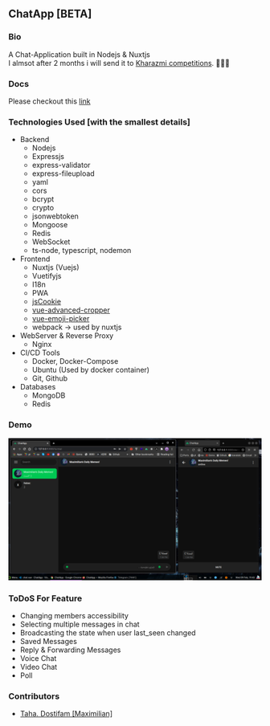 ## ChatApp [BETA]

### Bio

A Chat-Application built in Nodejs & Nuxtjs  
I almsot after 2 months i will send it to [Kharazmi competitions](https://khwarizmi.ir/). 💪🏿💀

### Docs

Please checkout this [link](https://github.com/tahadostifam/ChatApp/tree/main/docs/)

### Technologies Used [with the smallest details]

-   Backend
    -   Nodejs
    -   Expressjs
    -   express-validator
    -   express-fileupload
    -   yaml
    -   cors
    -   bcrypt
    -   crypto
    -   jsonwebtoken
    -   Mongoose
    -   Redis
    -   WebSocket
    -   ts-node, typescript, nodemon
-   Frontend
    -   Nuxtjs (Vuejs)
    -   Vuetifyjs
    -   I18n
    -   PWA
    -   [jsCookie](https://www.npmjs.com/package/js-cookie)
    -   [vue-advanced-cropper](https://www.npmjs.com/package/vue-advanced-cropper)
    -   [vue-emoji-picker](https://www.npmjs.com/package/vue-emoji-picker)
    -   webpack -> used by nuxtjs
-   WebServer & Reverse Proxy
    -   Nginx
-   CI/CD Tools
    -   Docker, Docker-Compose
    -   Ubuntu (Used by docker container)
    -   Git, Github
-   Databases
    -   MongoDB
    -   Redis

### Demo

![screenshot](./docs/screenshots/26.png)

### ToDoS For Feature

-   Changing members accessibility
-   Selecting multiple messages in chat
-   Broadcasting the state when user last_seen changed
-   Saved Messages
-   Reply & Forwarding Messages
-   Voice Chat
-   Video Chat
-   Poll

### Contributors

-   [Taha. Dostifam [Maximilian]](https://github.com/tahadostifam)
